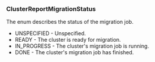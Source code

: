 ### ClusterReportMigrationStatus
The enum describes the status of the migration job.

- UNSPECIFIED - Unspecified.
- READY - The cluster is ready for migration.
- IN_PROGRESS - The cluster's migration job is running.
- DONE - The cluster's migration job has finished.
